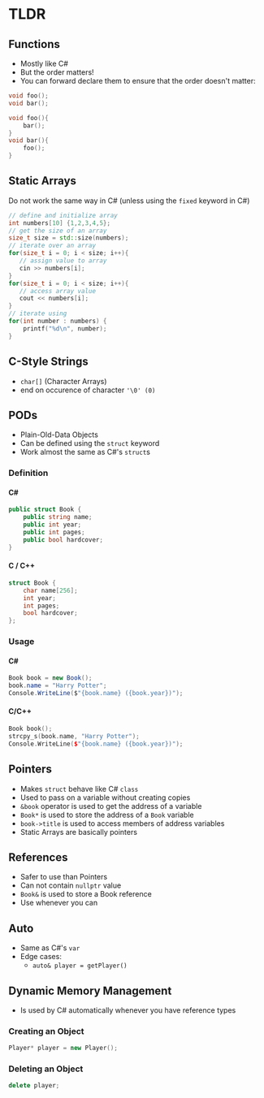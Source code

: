 # TLDR

## Functions
- Mostly like C#
- But the order matters!
- You can forward declare them to ensure that the order doesn't matter:

```c++
void foo();
void bar();

void foo(){
    bar();
}
void bar(){
    foo();
}
```

## Static Arrays

Do not work the same way in C# (unless using the `fixed` keyword in C#)

```c++
// define and initialize array
int numbers[10] {1,2,3,4,5};
// get the size of an array
size_t size = std::size(numbers);
// iterate over an array
for(size_t i = 0; i < size; i++){
   // assign value to array
   cin >> numbers[i];
}
for(size_t i = 0; i < size; i++){
   // access array value
   cout << numbers[i];
}
// iterate using
for(int number : numbers) {
	printf("%d\n", number);
}
```

## C-Style Strings
- `char[]` (Character Arrays)
- end on occurence of character `'\0' (0)`

## PODs
- Plain-Old-Data Objects
- Can be defined using the `struct` keyword
- Work almost the same as C#'s `struct`s


### Definition

#### C#

```csharp
public struct Book {
    public string name;
	public int year;
	public int pages;
	public bool hardcover;
}
```

#### C / C++

```c++
struct Book {
	char name[256];
	int year;
	int pages;
	bool hardcover;
};
```

### Usage

#### C#

```csharp
Book book = new Book();
book.name = "Harry Potter";
Console.WriteLine($"{book.name} ({book.year})");
```

#### C/C++

```c++
Book book();
strcpy_s(book.name, "Harry Potter");
Console.WriteLine($"{book.name} ({book.year})");
```

## Pointers
- Makes `struct` behave like C# `class`
- Used to pass on a variable without creating copies
- `&book` operator is used to get the address of a variable
- `Book*` is used to store the address of a `Book` variable
- `book->title` is used to access members of address variables
- Static Arrays are basically pointers

## References
- Safer to use than Pointers
- Can not contain `nullptr` value
- `Book&` is used to store a Book reference
- Use whenever you can

## Auto
- Same as C#'s `var`
- Edge cases:
  - `auto& player = getPlayer()`

## Dynamic Memory Management
- Is used by C# automatically whenever you have reference types

### Creating an Object
```c++
Player* player = new Player();
```

### Deleting an Object
```c++
delete player;
```
